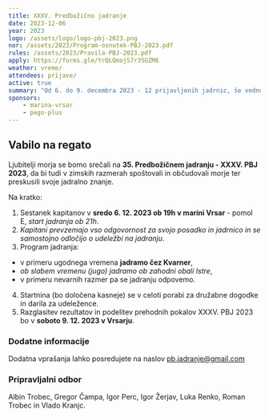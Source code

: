 ```yaml
---
title: XXXV. Predbožično jadranje
date: 2023-12-06
year: 2023
logo: /assets/logo/logo-pbj-2023.png
nor: /assets/2023/Program-osnutek-PBJ-2023.pdf
rules: /assets/2023/Pravila-PBJ-2023.pdf
apply: https://forms.gle/YrQLQmojS7r35GZM6
weather: vreme/
attendees: prijave/
active: true
summary: "Od 6. do 9. decembra 2023 - 12 prijavljenih jadrnic, še vedno sprejemamo prijave."
sponsors:
    - marina-vrsar
    - pego-plus
---
```


## Vabilo na regato
Ljubitelji morja se bomo srečali na **35. Predbožičnem jadranju - XXXV. PBJ 2023**, da bi tudi v zimskih razmerah spoštovali in občudovali morje ter preskusili svoje jadralno znanje.

Na kratko:
1. Sestanek kapitanov v **sredo 6. 12. 2023 ob 19h v marini Vrsar** - pomol E, *start jadranja ob 21h*.
2. *Kapitani prevzemajo vso odgovornost za svojo posadko in jadrnico in se samostojno odločijo o udeležbi na jadranju*.
3. Program jadranja:
 - v primeru ugodnega vremena **jadramo čez Kvarner**,
 - *ob slabem vremenu (jugo) jadramo ob zahodni obali Istre*,
 - v primeru nevarnih razmer pa se jadranju odpovemo.
4. Startnina (bo določena kasneje) se v celoti porabi za družabne dogodke in darila za udeležence.
5. Razglasitev rezultatov in podelitev prehodnih pokalov XXXV. PBJ 2023 bo v **soboto 9. 12. 2023 v Vrsarju**.

### Dodatne informacije
Dodatna vprašanja lahko posredujete na naslov [pb.jadranje@gmail.com](mailto:pb.jadranje@gmail.com)

### Pripravljalni odbor
Albin Trobec, Gregor Čampa, Igor Perc, Igor Žerjav, Luka Renko, Roman Trobec in Vlado Kranjc.
